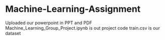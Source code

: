 # Machine-Learning-Assignment

Uploaded our powerpoint in PPT and PDF
Machine_Learning_Group_Project.ipynb is out project code
train.csv is our dataset
